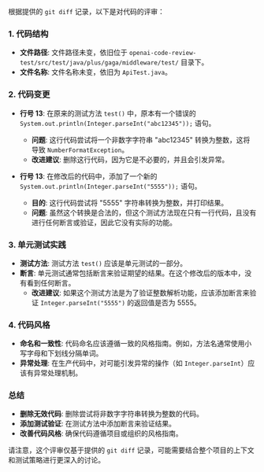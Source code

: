 根据提供的 `git diff` 记录，以下是对代码的评审：

### 1. 代码结构
- **文件路径**: 文件路径未变，依旧位于 `openai-code-review-test/src/test/java/plus/gaga/middleware/test/` 目录下。
- **文件名称**: 文件名称未变，依旧为 `ApiTest.java`。

### 2. 代码变更
- **行号 13**: 在原来的测试方法 `test()` 中，原本有一个错误的 `System.out.println(Integer.parseInt("abc12345"));` 语句。
  - **问题**: 这行代码尝试将一个非数字字符串 "abc12345" 转换为整数，这将导致 `NumberFormatException`。
  - **改进建议**: 删除这行代码，因为它是不必要的，并且会引发异常。

- **行号 13**: 在修改后的代码中，添加了一个新的 `System.out.println(Integer.parseInt("5555"));` 语句。
  - **目的**: 这行代码尝试将 "5555" 字符串转换为整数，并打印结果。
  - **问题**: 虽然这个转换是合法的，但这个测试方法现在只有一行代码，且没有进行任何断言或验证，因此它没有实际的功能。

### 3. 单元测试实践
- **测试方法**: 测试方法 `test()` 应该是单元测试的一部分。
- **断言**: 单元测试通常包括断言来验证期望的结果。在这个修改后的版本中，没有看到任何断言。
  - **改进建议**: 如果这个测试方法是为了验证整数解析功能，应该添加断言来验证 `Integer.parseInt("5555")` 的返回值是否为 5555。

### 4. 代码风格
- **命名和一致性**: 代码命名应该遵循一致的风格指南。例如，方法名通常使用小写字母和下划线分隔单词。
- **异常处理**: 在生产代码中，对可能引发异常的操作（如 `Integer.parseInt`）应该有异常处理机制。

### 总结
- **删除无效代码**: 删除尝试将非数字字符串转换为整数的代码。
- **添加测试验证**: 在测试方法中添加断言来验证结果。
- **改善代码风格**: 确保代码遵循项目或组织的风格指南。

请注意，这个评审仅基于提供的 `git diff` 记录，可能需要结合整个项目的上下文和测试策略进行更深入的讨论。